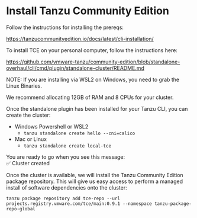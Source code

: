 # Install Tanzu Community Edition

Follow the instructions for installing the prereqs:

https://tanzucommunityedition.io/docs/latest/cli-installation/

To install TCE on your personal computer, follow the instructions here: 

https://github.com/vmware-tanzu/community-edition/blob/standalone-overhaul/cli/cmd/plugin/standalone-cluster/README.md

NOTE: If you are installing via WSL2 on Windows, you need to grab the Linux Binaries.

We recommend allocating 12GB of RAM and 8 CPUs for your cluster.

Once the standalone plugin has been installed for your Tanzu CLI, you can create the cluster:

* Windows Powershell or WSL2
  * `tanzu standalone create hello --cni=calico`
* Mac or Linux
  * `tanzu standalone create local-tce`

You are ready to go when you see this message: <br>
✅ Cluster created

Once the cluster is available, we will install the Tanzu Community Edition package repository. This will give us easy access to perform a managed install of software dependencies onto the cluster:

`tanzu package repository add tce-repo --url projects.registry.vmware.com/tce/main:0.9.1 --namespace tanzu-package-repo-global`
